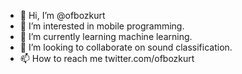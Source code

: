 - 👋 Hi, I’m @ofbozkurt
- 👀 I’m interested in mobile programming.
- 🌱 I’m currently learning machine learning.
- 💞️ I’m looking to collaborate on sound classification.
- 📫 How to reach me twitter.com/ofbozkurt

<!---
ofbozkurt/ofbozkurt is a ✨ special ✨ repository because its `README.md` (this file) appears on your GitHub profile.
You can click the Preview link to take a look at your changes.
--->
